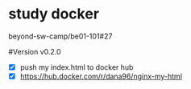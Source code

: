 # study docker
beyond-sw-camp/be01-101#27

#Version
v0.2.0
- [x] push my index.html to docker hub
- [x] https://hub.docker.com/r/dana96/nginx-my-html
